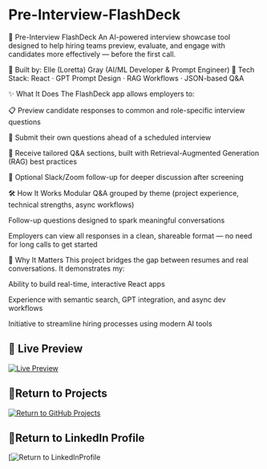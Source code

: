 # Pre-Interview-FlashDeck
🧠 Pre-Interview FlashDeck An AI-powered interview showcase tool designed to help hiring teams preview, evaluate, and engage with candidates more effectively — before the first call.
 

🔹 Built by: Elle (Loretta) Gray (AI/ML Developer & Prompt Engineer)
🔹 Tech Stack: React · GPT Prompt Design · RAG Workflows · JSON-based Q&A

✨ What It Does
The FlashDeck app allows employers to:

📋 Preview candidate responses to common and role-specific interview questions

💬 Submit their own questions ahead of a scheduled interview

🔄 Receive tailored Q&A sections, built with Retrieval-Augmented Generation (RAG) best practices

🔗 Optional Slack/Zoom follow-up for deeper discussion after screening

🛠 How It Works
Modular Q&A grouped by theme (project experience, technical strengths, async workflows)

Follow-up questions designed to spark meaningful conversations

Employers can view all responses in a clean, shareable format — no need for long calls to get started

💼 Why It Matters
This project bridges the gap between resumes and real conversations. It demonstrates my:

Ability to build real-time, interactive React apps

Experience with semantic search, GPT integration, and async dev workflows

Initiative to streamline hiring processes using modern AI tools

## 👀 Live Preview  

[![Live Preview](https://img.shields.io/badge/Live%20Preview-click%20here-blue)](https://kjnlyp.csb.app)


## 👀Return to Projects 
[![Return to GitHub Projects](https://img.shields.io/badge/GitHub-Return_to_Projects-blue?logo=github)](https://github.com/Loretta991)

## 👀Return to LinkedIn Profile 
[![Return to LinkedInProfile](https://www.linkedin.com/in/elle-grey-8a9307299)
